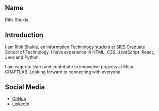 ## Name
Ritik Shukla

## Introduction
I am Ritik Shukla, an Information Technology student at SIES Graduate School of Technology. I have experience in HTML, CSS, JavaScript, React, Java and Python.

I am eager to learn and contribute to innovative projects at Meta CRAFTLAB. Looking forward to connecting with everyone.


## Social Media
- [GitHub](https://github.com/07ritik)
- [LinkedIn](https://www.linkedin.com/in/07Ritik)